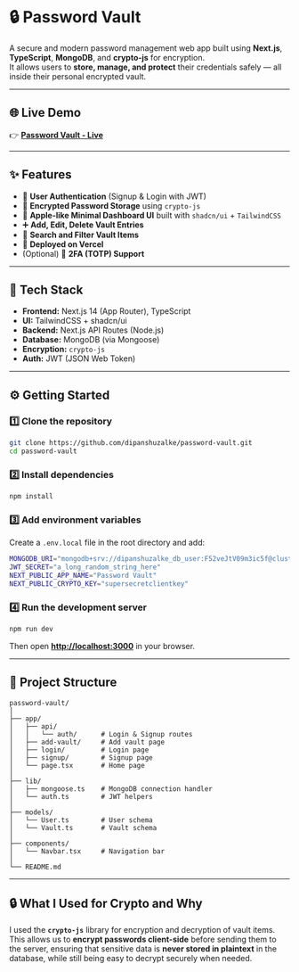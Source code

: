 # 🔒 Password Vault

A secure and modern password management web app built using **Next.js**, **TypeScript**, **MongoDB**, and **crypto-js** for encryption.  
It allows users to **store, manage, and protect** their credentials safely — all inside their personal encrypted vault.

---

## 🌐 Live Demo

👉 **[Password Vault - Live](https://password-vault-phi.vercel.app/)**  

---

## ✨ Features

- 🔐 **User Authentication** (Signup & Login with JWT)
- 🧠 **Encrypted Password Storage** using `crypto-js`
- 🧭 **Apple-like Minimal Dashboard UI** built with `shadcn/ui` + `TailwindCSS`
- ➕ **Add, Edit, Delete Vault Entries**
- 🔎 **Search and Filter Vault Items**
- 🚀 **Deployed on Vercel**
- (Optional) 🪪 **2FA (TOTP) Support**

---

## 🧰 Tech Stack

- **Frontend:** Next.js 14 (App Router), TypeScript  
- **UI:** TailwindCSS + shadcn/ui  
- **Backend:** Next.js API Routes (Node.js)  
- **Database:** MongoDB (via Mongoose)  
- **Encryption:** `crypto-js`  
- **Auth:** JWT (JSON Web Token)  

---

## ⚙️ Getting Started

### 1️⃣ Clone the repository
```bash
git clone https://github.com/dipanshuzalke/password-vault.git
cd password-vault
````

### 2️⃣ Install dependencies

```bash
npm install
```

### 3️⃣ Add environment variables

Create a `.env.local` file in the root directory and add:

```bash
MONGODB_URI="mongodb+srv://dipanshuzalke_db_user:F52veJtV09m3ic5f@cluster0.ngegfun.mongodb.net/password-vault?retryWrites=true&w=majority&appName=Cluster0"
JWT_SECRET="a_long_random_string_here"
NEXT_PUBLIC_APP_NAME="Password Vault"
NEXT_PUBLIC_CRYPTO_KEY="supersecretclientkey"
```

### 4️⃣ Run the development server

```bash
npm run dev
```

Then open **[http://localhost:3000](http://localhost:3000)** in your browser.

---

## 🧱 Project Structure

```
password-vault/
│
├── app/
│   ├── api/
│   │   └── auth/      # Login & Signup routes
│   ├── add-vault/     # Add vault page
│   ├── login/         # Login page
│   ├── signup/        # Signup page
│   └── page.tsx       # Home page
│
├── lib/
│   ├── mongoose.ts    # MongoDB connection handler
│   └── auth.ts        # JWT helpers
│
├── models/
│   └── User.ts        # User schema
│   └── Vault.ts       # Vault schema
│
├── components/
│   └── Navbar.tsx     # Navigation bar
│
└── README.md
```

---

## 🔒 What I Used for Crypto and Why

I used the **`crypto-js`** library for encryption and decryption of vault items. This allows us to **encrypt passwords client-side** before sending them to the server, ensuring that sensitive data is **never stored in plaintext** in the database, while still being easy to decrypt securely when needed.
